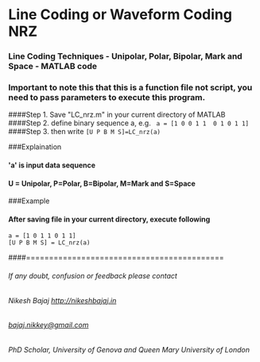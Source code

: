 # Line Coding  or Waveform Coding NRZ
### Line Coding Techniques - Unipolar, Polar, Bipolar, Mark and Space - MATLAB code
### Important to note this that this is a function file not script, you need to pass parameters to execute this program.

####Step 1. Save "LC_nrz.m" in your current directory of MATLAB
####Step 2. define binary sequence a, e.g.  ` a = [1 0 0 1 1  0 1 0 1 1]`
####Step 3. then write ` [U P B M S]=LC_nrz(a) `

###Explaination
#### 'a' is input data sequence
#### U = Unipolar, P=Polar, B=Bipolar, M=Mark and S=Space

###Example
#### After saving file in your current directory, execute following

```
a = [1 0 1 1 0 1 1]
[U P B M S] = LC_nrz(a)
```

####===========================================
###### If any doubt, confusion or feedback please contact
###### Nikesh Bajaj    http://nikeshbajaj.in
###### bajaj.nikkey@gmail.com
###### PhD Scholar, University of Genova and Queen Mary University of London
